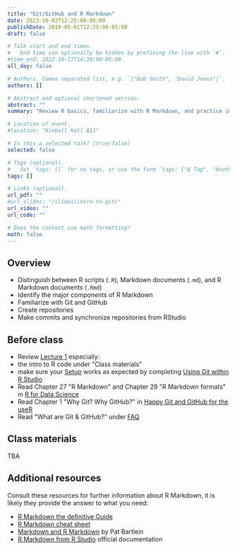 ```yaml
---
title: "Git/GitHub and R Markdown"
date: 2023-10-02T12:25:00-05:00
publishDate: 2019-05-01T12:25:00-05:00
draft: false

# Talk start and end times.
#   End time can optionally be hidden by prefixing the line with `#`.
#time_end: 2022-10-17T14:20:00-05:00
all_day: false

# Authors. Comma separated list, e.g. `["Bob Smith", "David Jones"]`.
authors: []

# Abstract and optional shortened version.
abstract: ""
summary: "Review R basics, familiarize with R Markdown, and practice implementing Git/GitHub workflow."

# Location of event.
#location: "Kimball Hall B11"

# Is this a selected talk? (true/false)
selected: false

# Tags (optional).
#   Set `tags: []` for no tags, or use the form `tags: ["A Tag", "Another Tag"]` for one or more tags.
tags: []

# Links (optional).
url_pdf: ""
#url_slides: "/slides/intro-to-git/"
url_video: ""
url_code: ""

# Does the content use math formatting?
math: false
---
```






## Overview 

* Distinguish between R scripts (`.R`), Markdown documents (`.md`), and R Markdown documents (`.Rmd`)
* Identify the major components of R Markdown
* Familiarize with Git and GitHub
* Create repositories
* Make commits and synchronize repositories from RStudio


## Before class

* Review [Lecture 1](https://computing-soc-sci.netlify.app/syllabus/introduction-to-computing-for-the-social-sciences/) especially:
 * the intro to R code under "Class materials"
 * make sure your [Setup](https://computing-soc-sci.netlify.app/setup/) works as expected by completing [Using Git within R Studio](/setup/git/git-with-rstudio) 
* Read Chapter 27 "R Markdown" and Chapter 29 "R Markdown formats" in [R for Data Science](https://r4ds.had.co.nz/r-markdown.html)
* Read Chapter 1 "Why Git? Why GitHub?" in [Happy Git and GitHub for the useR](https://happygitwithr.com/big-picture)
* Read "What are Git & GitHub?" under [FAQ](https://computing-soc-sci.netlify.app/faq/)


## Class materials

TBA
<!--
* You should have received an invitation to join a GitHub organization, please accept it (note, we need your GitHub username to do so, see lecture 1 "Before class" tasks)
* Access RStudio Workbench [here](https://macss-r.uchicago.edu/s/57ea13c286bd33c286bd3/auth-sign-in?appUri=%2Fworkspaces%2F)
* Run the code below in your console to download today’s materials: `usethis::use_course("css-materials/intro-r")`[^local]
-->

## Additional resources

Consult these resources for further information about R Markdown, it is likely they provide the answer to what you need:
* [R Markdown the definitive Guide](https://bookdown.org/yihui/rmarkdown/)
* [R Markdown cheat sheet](https://posit.co/resources/cheatsheets/?_page=2/)
* [Markdown and R Markdown](https://pjbartlein.github.io/REarthSysSci/markdown.html) by Pat Bartlein
* [R Markdown from R Studio](https://rmarkdown.rstudio.com/lesson-1.html) official documentation
